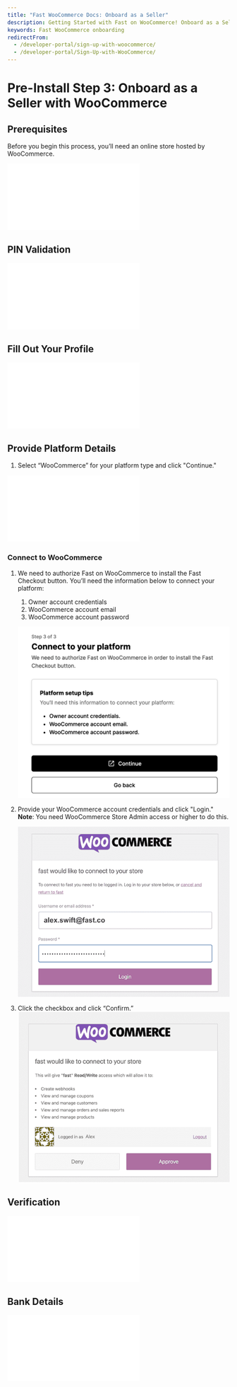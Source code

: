 ```yaml
---
title: "Fast WooCommerce Docs: Onboard as a Seller"
description: Getting Started with Fast on WooCommerce! Onboard as a Seller
keywords: Fast WooCommerce onboarding
redirectFrom:
  - /developer-portal/sign-up-with-woocommerce/
  - /developer-portal/Sign-Up-with-WooCommerce/
---
```


# Pre-Install Step 3: Onboard as a Seller with WooCommerce

## Prerequisites

Before you begin this process, you’ll need an online store hosted by WooCommerce.

<embed src="/reusables/for-developers/_platform_all_sign_up_as_a_seller_banner_sandbox_and_contact_support.md" />

## PIN Validation

<embed src="/reusables/for-developers/_platform_all_sign_up_as_a_seller_pin_validation.md" />

## Fill Out Your Profile

<embed src="/reusables/for-developers/_platform_all_sign_up_as_a_seller_fill_out_your_profile.md" />

## Provide Platform Details

1. Select “WooCommerce” for your platform type and click "Continue."

<embed src="/reusables/for-developers/_platform_all_sign_up_as_a_seller_platform_details.md" />

### Connect to WooCommerce

1. We need to authorize Fast on WooCommerce to install the Fast Checkout button. You’ll need the information below to connect your platform:

   1. Owner account credentials
   2. WooCommerce account email
   3. WooCommerce account password

   ![Connect to WooCommerce pop up](images/wc-connect.png)

2. Provide your WooCommerce account credentials and click "Login."
   **Note**: You need WooCommerce Store Admin access or higher to do this.

   ![WooCommerce Login form](images/woocommerce-signup-7.png)

3. Click the checkbox and click “Confirm.”
   ![Confirm](images/wc-confirm.png)

## Verification

<embed src="/reusables/for-developers/_platform_all_sign_up_as_a_seller_business_verification.md" />

## Bank Details

<embed src="/reusables/for-developers/_platform_all_sign_up_as_a_seller_bank_details.md" />
